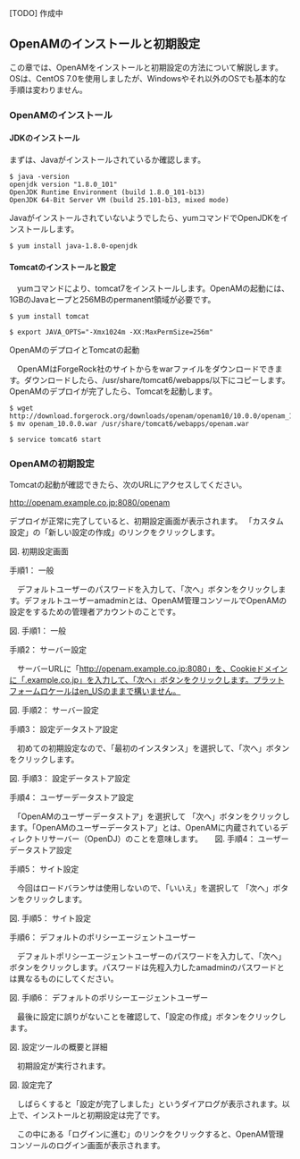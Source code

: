 [TODO] 作成中

## OpenAMのインストールと初期設定

この章では、OpenAMをインストールと初期設定の方法について解説します。OSは、CentOS 7.0を使用しましたが、Windowsやそれ以外のOSでも基本的な手順は変わりません。

### OpenAMのインストール

#### JDKのインストール

まずは、Javaがインストールされているか確認します。

```
$ java -version
openjdk version "1.8.0_101"
OpenJDK Runtime Environment (build 1.8.0_101-b13)
OpenJDK 64-Bit Server VM (build 25.101-b13, mixed mode)
```

Javaがインストールされていないようでしたら、yumコマンドでOpenJDKをインストールします。

```
$ yum install java-1.8.0-openjdk
```

#### Tomcatのインストールと設定

　yumコマンドにより、tomcat7をインストールします。OpenAMの起動には、1GBのJavaヒープと256MBのpermanent領域が必要です。
　
```
$ yum install tomcat

$ export JAVA_OPTS="-Xmx1024m -XX:MaxPermSize=256m"
```

OpenAMのデプロイとTomcatの起動

　OpenAMはForgeRock社のサイトからをwarファイルをダウンロードできます。ダウンロードしたら、/usr/share/tomcat6/webapps/以下にコピーします。OpenAMのデプロイが完了したら、Tomcatを起動します。

```
$ wget http://download.forgerock.org/downloads/openam/openam10/10.0.0/openam_10.0.0.war
$ mv openam_10.0.0.war /usr/share/tomcat6/webapps/openam.war 

$ service tomcat6 start 
```
### OpenAMの初期設定

Tomcatの起動が確認できたら、次のURLにアクセスしてください。

http://openam.example.co.jp:8080/openam

デプロイが正常に完了していると、初期設定画面が表示されます。 「カスタム設定」の「新しい設定の作成」のリンクをクリックします。 

図. 初期設定画面

手順1： 一般

　デフォルトユーザーのパスワードを入力して、「次へ」ボタンをクリックします。デフォルトユーザーamadminとは、OpenAM管理コンソールでOpenAMの設定をするための管理者アカウントのことです。

図. 手順1： 一般

手順2： サーバー設定

　サーバーURLに「http://openam.example.co.jp:8080」を、Cookieドメインに「.example.co.jp」を入力して、「次へ」ボタンをクリックします。プラットフォームロケールはen_USのままで構いません。

図. 手順2： サーバー設定

手順3： 設定データストア設定

　初めての初期設定なので、「最初のインスタンス」を選択して、「次へ」ボタンをクリックします。 

図. 手順3： 設定データストア設定

手順4： ユーザーデータストア設定

　「OpenAMのユーザーデータストア」を選択して 「次へ」ボタンをクリックします。「OpenAMのユーザーデータストア」とは、OpenAMに内蔵されているディレクトリサーバー（OpenDJ）のことを意味します。
　
図. 手順4： ユーザーデータストア設定

手順5： サイト設定

　今回はロードバランサは使用しないので、「いいえ」を選択して 「次へ」ボタンをクリックします。

図. 手順5： サイト設定

手順6： デフォルトのポリシーエージェントユーザー

　デフォルトポリシーエージェントユーザーのパスワードを入力して、「次へ」ボタンをクリックします。パスワードは先程入力したamadminのパスワードとは異なるものにしてください。

図. 手順6： デフォルトのポリシーエージェントユーザー

　最後に設定に誤りがないことを確認して、「設定の作成」ボタンをクリックします。

図. 設定ツールの概要と詳細

　初期設定が実行されます。

図. 設定完了

　しばらくすると「設定が完了しました」というダイアログが表示されます。以上で、インストールと初期設定は完了です。 

　この中にある「ログインに進む」のリンクをクリックすると、OpenAM管理コンソールのログイン画面が表示されます。


